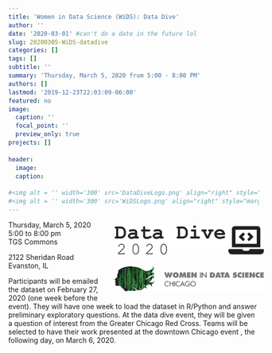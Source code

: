 ```yaml
---
title: 'Women in Data Science (WiDS): Data Dive'
author: ''
date: '2020-03-01' #can't do a date in the future lol
slug: 20200305-WiDS-datadive
categories: []
tags: []
subtitle: ''
summary: 'Thursday, March 5, 2020 from 5:00 - 8:00 PM'
authors: []
lastmod: '2019-12-23T22:03:09-06:00'
featured: no
image:
  caption: ''
  focal_point: ''
  preview_only: true
projects: []

header:
  image:   
  caption: 
  
#<img alt = '' width='300' src='DataDiveLogo.png' align="right" style="margin: 10px 10px 10px 10px;"/>
#<img alt = '' width='300' src='WiDSLogo.png' align="right" style="margin: 10px 10px 10px 10px;"/>
---
```

<div style="float:right; width:300px;">
<img src='DataDiveLogo.png'  width='300' style="margin: 10px 10px 10px 10px;"/>
<img src='WiDSLogo.png'      width='300' style="margin: 10px 10px 10px 10px;"/>
</div>  

Thursday, March 5, 2020  
5:00 to 8:00 pm  
TGS Commons  

2122 Sheridan Road  
Evanston, IL 

Participants will be emailed the dataset on February 27, 2020 (one week before the event). They will have one week to load the dataset in R/Python and answer preliminary exploratory questions. At the data dive event, they will be given a question of interest from the Greater Chicago Red Cross. Teams will be selected to have their work presented at the downtown Chicago event , the following day, on March 6, 2020. 

